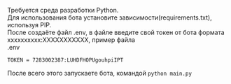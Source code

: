 Требуется среда разработки Python.<br/>
Для использования бота установите зависимости(requirements.txt), используя PIP.<br/>
После создаёте файл .env, в файле введите свой токен от бота формата xxxxxxxxxx:XXXXXXXXXXX, пример файла<br/>
.env<br/>
```
TOKEN = 7283002387:LUHDFHOPUgouhpiIPT
```
После всего этого запускаете бота, командой `python main.py`